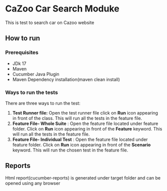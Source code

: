 # CaZoo Car Search Moduke

This is test to search car on Cazoo website

## How to run

### Prerequisites
- JDk 17
- Maven
- Cucumber Java Plugin
- Maven Dependency installation(maven clean install)

### Ways to run the tests

There are three ways to run the test:

1. **Test Runner file:** Open the test runner file click on **Run** icon appearing in front of the class. This will run all the tests in the feature file.
2. **Feature File- Whole Suite** : Open the feature file located under feature folder. Click on **Run** icon appearing in front of the **Feature** keyword. This will run all the tests in the feature file.
3. **Feature File- Individual Test** : Open the feature file located under feature folder. Click on **Run** icon appearing in front of the **Scenario** keyword. This will run the chosen test in the feature file.

## Reports

Html report(cucumber-reports) is generated under target folder and can be opened using any browser